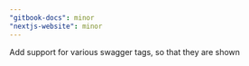 ```yaml
---
"gitbook-docs": minor
"nextjs-website": minor
---
```


Add support for various swagger tags, so that they are shown
